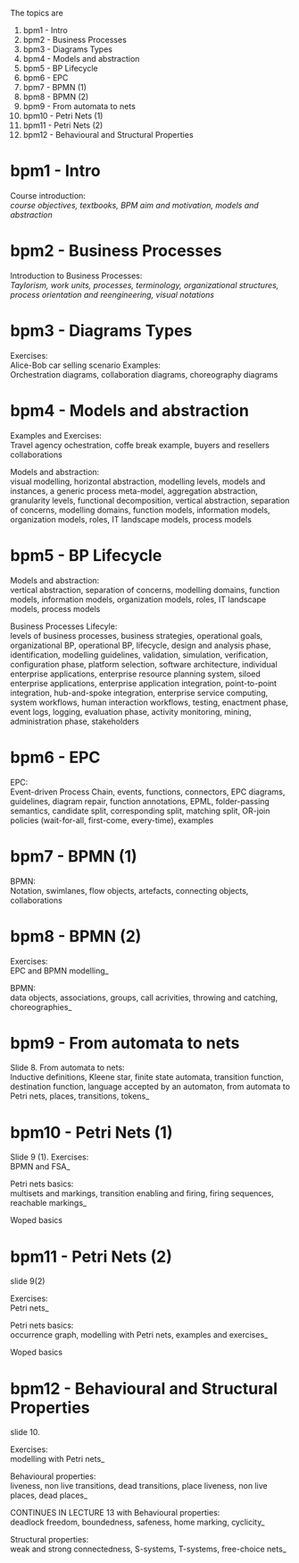 
The topics are
1. bpm1 - Intro  
2. bpm2 - Business Processes  
3. bpm3 - Diagrams Types  
4. bpm4 - Models and abstraction  
5. bpm5 - BP Lifecycle  
6. bpm6 - EPC  
7. bpm7 - BPMN (1)  
8. bpm8 - BPMN (2)  
9. bpm9 - From automata to nets  
10. bpm10 - Petri Nets (1)  
11. bpm11 - Petri Nets (2)  
12. bpm12 - Behavioural and Structural Properties  


# bpm1 - Intro
Course introduction:  
_course objectives, textbooks, BPM aim and motivation, models and abstraction_







# bpm2 - Business Processes
Introduction to Business Processes:  
_Taylorism, work units, processes, terminology, organizational structures, process orientation and reengineering, visual notations_




# bpm3 - Diagrams Types
Exercises:  
Alice-Bob car selling scenario
Examples:  
Orchestration diagrams, collaboration diagrams, choreography diagrams




# bpm4 - Models and abstraction
Examples and Exercises:  
Travel agency ochestration, coffe break example, buyers and resellers collaborations

Models and abstraction:  
visual modelling, horizontal abstraction, modelling levels, models and instances, a generic process meta-model, aggregation abstraction, granularity levels, functional decomposition, vertical abstraction, separation of concerns, modelling domains, function models, information models, organization models, roles, IT landscape models, process models






# bpm5 - BP Lifecycle
Models and abstraction:  
vertical abstraction, separation of concerns, modelling domains, function models, information models, organization models, roles, IT landscape models, process models
  
Business Processes Lifecyle:  
levels of business processes, business strategies, operational goals, organizational BP, operational BP, lifecycle, design and analysis phase, identification, modelling guidelines, validation, simulation, verification, configuration phase, platform selection, software architecture, individual enterprise applications, enterprise resource planning system, siloed enterprise applications, enterprise application integration, point-to-point integration, hub-and-spoke integration, enterprise service computing, system workflows, human interaction workflows, testing, enactment phase, event logs, logging, evaluation phase, activity monitoring, mining, administration phase, stakeholders



# bpm6 - EPC
EPC:  
Event-driven Process Chain, events, functions, connectors, EPC diagrams, guidelines, diagram repair, function annotations, EPML, folder-passing semantics, candidate split, corresponding split, matching split, OR-join policies (wait-for-all, first-come, every-time), examples



# bpm7 - BPMN (1)
BPMN:  
Notation, swimlanes, flow objects, artefacts, connecting objects, collaborations







# bpm8 - BPMN (2)
Exercises:  
EPC and BPMN modelling_  
  
BPMN:  
data objects, associations, groups, call acrivities, throwing and catching, choreographies_





# bpm9 - From automata to nets
Slide 8.
From automata to nets:  
Inductive definitions, Kleene star, finite state automata, transition function, destination function, language accepted by an automaton, from automata to Petri nets, places, transitions, tokens_




# bpm10 - Petri Nets (1)
Slide 9 (1).
Exercises:  
BPMN and FSA_  
  
Petri nets basics:  
multisets and markings, transition enabling and firing, firing sequences, reachable markings_  
  
Woped basics



# bpm11 - Petri Nets (2)
slide 9(2)

Exercises:  
Petri nets_  
  
Petri nets basics:  
occurrence graph, modelling with Petri nets, examples and exercises_  
  
Woped basics



# bpm12 - Behavioural and Structural Properties
slide 10.

Exercises:  
modelling with Petri nets_  
  
Behavioural properties:  
liveness, non live transitions, dead transitions, place liveness, non live places, dead places_

CONTINUES IN LECTURE 13 with
Behavioural properties:  
deadlock freedom, boundedness, safeness, home marking, cyclicity_  
  
Structural properties:  
weak and strong connectedness, S-systems, T-systems, free-choice nets_






